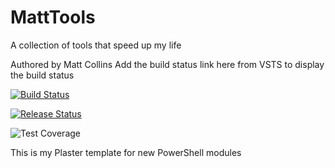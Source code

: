 # MattTools

A collection of tools that speed up my life

Authored by Matt Collins
Add the build status link here from VSTS to display the build status

[![Build Status](https://mattnodeit.visualstudio.com/_apis/public/build/definitions/f8696591-2871-44c4-97e3-8c0b2198abc6/3/badge)](https://mattnodeit.visualstudio.com/_apis/public/build/definitions/f8696591-2871-44c4-97e3-8c0b2198abc6/3/badge)

[![Release Status](https://rmprodweu1.vsrm.visualstudio.com/A8d8a579a-97aa-4bee-afaa-4cd9305f3466/_apis/public/Release/badge/f8696591-2871-44c4-97e3-8c0b2198abc6/2/2)](https://rmprodweu1.vsrm.visualstudio.com/A8d8a579a-97aa-4bee-afaa-4cd9305f3466/_apis/public/Release/badge/f8696591-2871-44c4-97e3-8c0b2198abc6/2/2)

![Test Coverage](https://img.shields.io/badge/coverage.svg)

This is my Plaster template for new PowerShell modules
